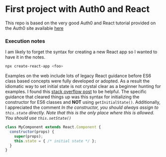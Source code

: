 # First project with Auth0 and React

This repo is based on the very good Auth0 and React tutorial provided on 
the Auth0 site available [here](https://auth0.com/blog/react-tutorial-building-and-securing-your-first-app/)

### Execution notes

I am likely to forget the syntax for creating a new React app so I wanted
to have it in the notes.

```bash
npx create-react-app <foo>
```

Examples on the web include lots of legacy React guidance before ES6 class
based concepts were fully developed or adopted.  As a result the idiomatic
way to set initial state is not crystal clear as a beginner hunting for 
examples.  I found this [stack overflow post](https://stackoverflow.com/questions/30668326/what-is-the-difference-between-using-constructor-vs-getinitialstate-in-react-r)
to be helpful.  The specific guidance that cleared things up was this syntax for 
initializing the constructor for ES6 classes and **NOT** using `getInitialState()`.
Additionally, I appreciated the comment *In the constructor, you should always assign to `this.state` directly. Note that this is the only place where this is allowed. You should use `this.setState()`*

```javascript
class MyComponent extends React.Component {
  constructor(props) {
    super(props);
    this.state = { /* initial state */ };
  }
}
```